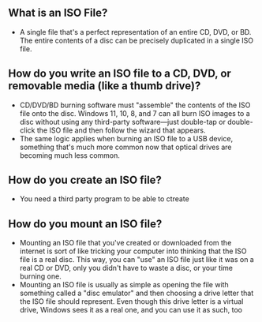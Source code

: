 ## What is an ISO File?

- A single file that's a perfect representation of an entire CD, DVD, or BD. The entire contents of a disc can be precisely duplicated in a single ISO file.

## How do you write an ISO file to a CD, DVD, or removable media (like a thumb drive)?

- CD/DVD/BD burning software must "assemble" the contents of the ISO file onto the disc. Windows 11, 10, 8, and 7 can all burn ISO images to a disc without using any third-party software—just double-tap or double-click the ISO file and then follow the wizard that appears.
- The same logic applies when burning an ISO file to a USB device, something that's much more common now that optical drives are becoming much less common.


## How do you create an ISO file?

- You need a third party program to be able to ctreate 


## How do you mount an ISO file?

- Mounting an ISO file that you've created or downloaded from the internet is sort of like tricking your computer into thinking that the ISO file is a real disc. This way, you can "use" an ISO file just like it was on a real CD or DVD, only you didn't have to waste a disc, or your time burning one.
- Mounting an ISO file is usually as simple as opening the file with something called a "disc emulator" and then choosing a drive letter that the ISO file should represent. Even though this drive letter is a virtual drive, Windows sees it as a real one, and you can use it as such, too